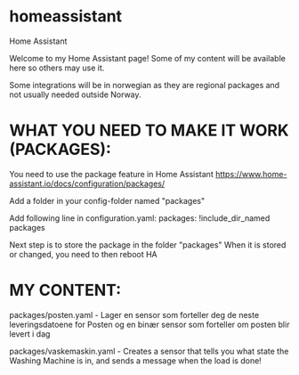 # homeassistant
Home Assistant

Welcome to my Home Assistant page! Some of my content will be available here so others may use it.

Some integrations will be in norwegian as they are regional packages and not usually needed outside Norway.

# WHAT YOU NEED TO MAKE IT WORK (PACKAGES):

You need to use the package feature in Home Assistant
https://www.home-assistant.io/docs/configuration/packages/

Add a folder in your config-folder named "packages"

Add following line in configuration.yaml:
packages: !include_dir_named packages

Next step is to store the package in the folder "packages"
When it is stored or changed, you need to then reboot HA

# MY CONTENT:

packages/posten.yaml - Lager en sensor som forteller deg de neste leveringsdatoene for Posten og en binær sensor som forteller om posten blir levert i dag

packages/vaskemaskin.yaml - Creates a sensor that tells you what state the Washing Machine is in, and sends a message when the load is done!
